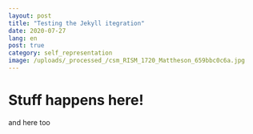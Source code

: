 ```yaml
---
layout: post
title: "Testing the Jekyll itegration"
date: 2020-07-27
lang: en
post: true
category: self_representation
image: /uploads/_processed_/csm_RISM_1720_Mattheson_659bbc0c6a.jpg
---
```


# Stuff happens here!

and here too
